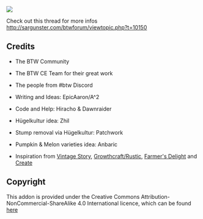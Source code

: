 ![](https://i.imgur.com/65matAe.png)

Check out this thread for more infos http://sargunster.com/btwforum/viewtopic.php?t=10150

## Credits
- The BTW Community
- The BTW CE Team for their great work
- The people from #btw Discord
- Writing and Ideas: EpicAaron/A^2
- Code and Help: Hiracho & Dawnraider
- Hügelkultur idea: Zhil
- Stump removal via Hügelkultur: Patchwork
- Pumpkin & Melon varieties idea: Anbaric

- Inspiration from [Vintage Story](https://www.vintagestory.at), [Growthcraft/Rustic](https://github.com/GrowthcraftCE/), [Farmer's Delight](https://github.com/vectorwing/FarmersDelight) and [Create](https://github.com/Creators-of-Create/Create)

## Copyright
This addon is provided under the Creative Commons Attribution-NonCommercial-ShareAlike 4.0 International licence, which can be found [here](https://creativecommons.org/licenses/by-nc-sa/4.0/)
